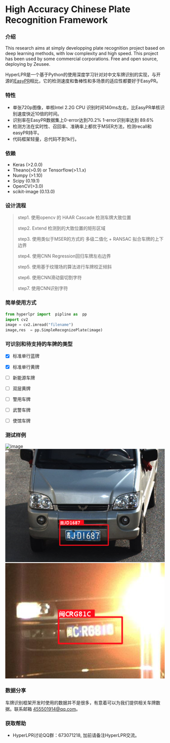 # High Accuracy Chinese Plate Recognition Framework

### 介绍
This research aims at simply developping plate recognition project based on deep learning methods, with low complexity and high speed. This 
project has been used by some commercial corporations. Free and open source, deploying by Zeusee. 

HyperLPR是一个基于Python的使用深度学习针对对中文车牌识别的实现，与开源的[EasyPR](https://github.com/liuruoze/EasyPR)相比，它的检测速度和鲁棒性和多场景的适应性都要好于EasyPR。


### 特性

+ 单张720p图像，单核Intel 2.2G CPU 识别时间140ms左右，比EasyPR单核识别速度快近10倍的时间。
+ 识别率在EasyPR数据集上0-error达到70.2% 1-error识别率达到 89.6%
+ 检测方法在实时性、召回率、准确率上都优于MSER方法，检测recall和easyPR持平。
+ 代码框架轻量，总代码不到1k行。

### 依赖

+ Keras (>2.0.0)
+ Theano(>0.9) or Tensorflow(>1.1.x)
+ Numpy (>1.10)
+ Scipy (0.19.1)
+ OpenCV(>3.0)
+ scikit-image (0.13.0)

### 设计流程

> step1. 使用opencv 的 HAAR Cascade 检测车牌大致位置 
>
> step2. Extend 检测到的大致位置的矩形区域
>
> step3. 使用类似于MSER的方式的 多级二值化 + RANSAC 拟合车牌的上下边界
>
> step4. 使用CNN Regression回归车牌左右边界
>
> step5. 使用基于纹理场的算法进行车牌校正倾斜
>
> step6. 使用CNN滑动窗切割字符
>
> step7. 使用CNN识别字符

### 简单使用方式

```python
from hyperlpr import  pipline as  pp
import cv2
image = cv2.imread("filename")
image,res  = pp.SimpleRecognizePlate(image)
```
### 可识别和待支持的车牌的类型

- [x] 标准单行蓝牌
- [x] 标准单行黄牌
- [ ] 新能源车牌
- [ ] 双层黄牌
- [ ] 警用车牌
- [ ] 武警车牌
- [ ] 使馆车牌



### 测试样例

![image](./cache/demo1.png)
![image](./cache/demo2.png)
![image](./cache/demo3.png)

### 数据分享

车牌识别框架开发时使用的数据并不是很多，有意着可以为我们提供相关车牌数据。联系邮箱 455501914@qq.com。

### 获取帮助

+ HyperLPR讨论QQ群：673071218, 加前请备注HyperLPR交流。
